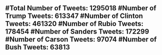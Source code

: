 #Total Number of Tweets: 1295018 
#Number of Trump Tweets: 613347
#Number of Clinton Tweets: 461320
#Number of Rubio Tweets: 178454
#Number of Sanders Tweets: 172299
#Number of Carson Tweets: 97074
#Number of Bush Tweets: 63813
---

